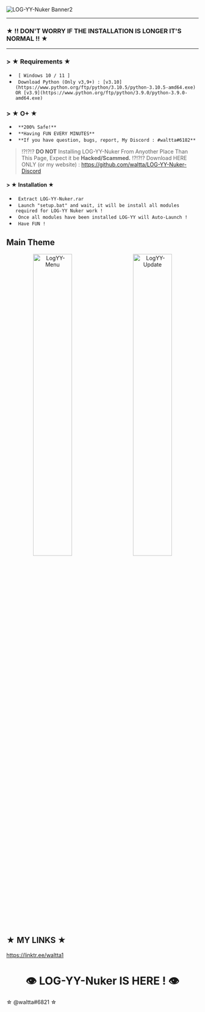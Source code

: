 ![LOG-YY-Nuker Banner2](https://user-images.githubusercontent.com/109160786/182352472-ab360356-513a-4243-851d-aa7593ab323b.png)

---

   ### ★  !! DON'T WORRY IF THE INSTALLATION IS LONGER IT'S NORMAL !!  ★ 

---

### > ★ Requirements ★

* ` [ Windows 10 / 11 ]`
* ` Download Python (Only v3,9+) : [v3.10](https://www.python.org/ftp/python/3.10.5/python-3.10.5-amd64.exe) OR [v3.9](https://www.python.org/ftp/python/3.9.0/python-3.9.0-amd64.exe)`

### > ★   O+   ★
* ` **200% Safe!**`
* ` **Having FUN EVERY MINUTES**`
* ` **If you have question, bugs, report, My Discord : #waltta#6182**`

> !?!?!? **DO NOT** Installing LOG-YY-Nuker From Anyother Place Than This Page, Expect it be **Hacked/Scammed.** !?!?!?
> Download HERE ONLY (or my website) : https://github.com/waltta/LOG-YY-Nuker-Discord


#### > ★  Installation  ★

* ` Extract LOG-YY-Nuker.rar`
* ` Launch "setup.bat" and wait, it will be install all modules required for LOG-YY Nuker work !`
* ` Once all modules have been installed LOG-YY will Auto-Launch !`
* ` Have FUN !`

## Main Theme
<p align="center">
   <img alt="LogYY-Menu" src="https://user-images.githubusercontent.com/109160786/182341685-12cf7f94-79ac-444e-9cd7-8a200a521c39.jpg" width="45%">
&nbsp; &nbsp; &nbsp; &nbsp;
 <img alt="LogYY-Update" src="https://user-images.githubusercontent.com/109160786/182350403-2d3ecf60-76c7-4f27-b4af-4dcd2a26f943.jpg" width="45%">
</p>


## **★    MY LINKS     ★**

https://linktr.ee/waltta1


<h1 align="center">
  <a id="top"></a>👁 LOG-YY-Nuker IS HERE ! 👁
</h1>

☆ @waltta#6821 ☆
</h2>

